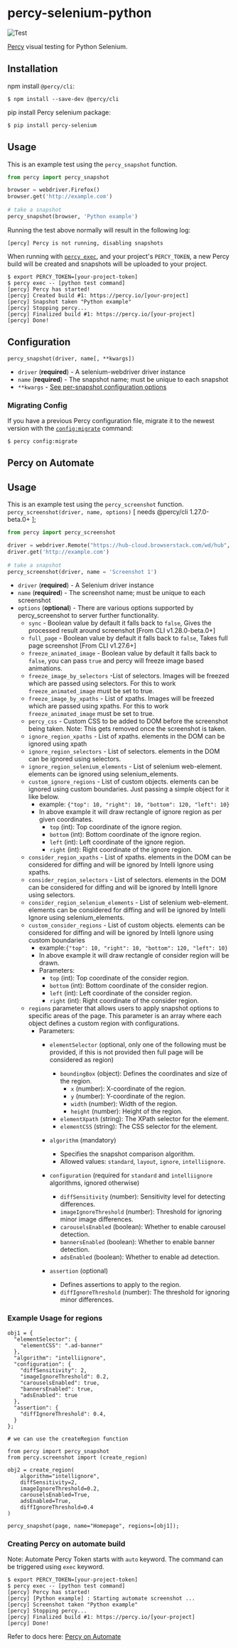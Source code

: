 # percy-selenium-python
![Test](https://github.com/percy/percy-python-selenium/workflows/Test/badge.svg)

[Percy](https://percy.io) visual testing for Python Selenium.

## Installation

npm install `@percy/cli`:

```sh-session
$ npm install --save-dev @percy/cli
```

pip install Percy selenium package:

```ssh-session
$ pip install percy-selenium
```

## Usage

This is an example test using the `percy_snapshot` function.

``` python
from percy import percy_snapshot

browser = webdriver.Firefox()
browser.get('http://example.com')
​
# take a snapshot
percy_snapshot(browser, 'Python example')
```

Running the test above normally will result in the following log:

```sh-session
[percy] Percy is not running, disabling snapshots
```

When running with [`percy
exec`](https://github.com/percy/cli/tree/master/packages/cli-exec#percy-exec), and your project's
`PERCY_TOKEN`, a new Percy build will be created and snapshots will be uploaded to your project.

```sh-session
$ export PERCY_TOKEN=[your-project-token]
$ percy exec -- [python test command]
[percy] Percy has started!
[percy] Created build #1: https://percy.io/[your-project]
[percy] Snapshot taken "Python example"
[percy] Stopping percy...
[percy] Finalized build #1: https://percy.io/[your-project]
[percy] Done!
```

## Configuration

`percy_snapshot(driver, name[, **kwargs])`

- `driver` (**required**) - A selenium-webdriver driver instance
- `name` (**required**) - The snapshot name; must be unique to each snapshot
- `**kwargs` - [See per-snapshot configuration options](https://www.browserstack.com/docs/percy/take-percy-snapshots/overview#per-snapshot-configuration)

### Migrating Config

If you have a previous Percy configuration file, migrate it to the newest version with the
[`config:migrate`](https://github.com/percy/cli/tree/master/packages/cli-config#percy-configmigrate-filepath-output) command:

```sh-session
$ percy config:migrate
```

## Percy on Automate

## Usage

This is an example test using the `percy_screenshot` function.
`percy_screenshot(driver, name, options)` [ needs @percy/cli 1.27.0-beta.0+ ];

``` python
from percy import percy_screenshot

driver = webdriver.Remote("https://hub-cloud.browserstack.com/wd/hub", caps) # using automate session
driver.get('http://example.com')
​
# take a snapshot
percy_screenshot(driver, name = 'Screenshot 1')
```

- `driver` (**required**) - A Selenium driver instance
- `name` (**required**) - The screenshot name; must be unique to each screenshot
- `options` (**optional**) - There are various options supported by percy_screenshot to server further functionality.
    - `sync` - Boolean value by default it falls back to `false`, Gives the processed result around screenshot [From CLI v1.28.0-beta.0+]
    - `full_page` - Boolean value by default it falls back to `false`, Takes full page screenshot [From CLI v1.27.6+]
    - `freeze_animated_image` - Boolean value by default it falls back to `false`, you can pass `true` and percy will freeze image based animations.
    - `freeze_image_by_selectors` -List of selectors. Images will be freezed which are passed using selectors. For this to work `freeze_animated_image` must be set to true.
    - `freeze_image_by_xpaths` - List of xpaths. Images will be freezed which are passed using xpaths. For this to work `freeze_animated_image` must be set to true.
    - `percy_css` - Custom CSS to be added to DOM before the screenshot being taken. Note: This gets removed once the screenshot is taken.
    - `ignore_region_xpaths` - List of xpaths. elements in the DOM can be ignored using xpath
    - `ignore_region_selectors` - List of selectors. elements in the DOM can be ignored using selectors.
    - `ignore_region_selenium_elements` - List of selenium web-element. elements can be ignored using selenium_elements.
    - `custom_ignore_regions` -  List of custom objects. elements can be ignored using custom boundaries. Just passing a simple object for it like below.
      - example: ```{"top": 10, "right": 10, "bottom": 120, "left": 10}```
      - In above example it will draw rectangle of ignore region as per given coordinates.
          - `top` (int): Top coordinate of the ignore region.
          - `bottom` (int): Bottom coordinate of the ignore region.
          - `left` (int): Left coordinate of the ignore region.
          - `right` (int): Right coordinate of the ignore region.
    - `consider_region_xpaths` - List of xpaths. elements in the DOM can be considered for diffing and will be ignored by Intelli Ignore using xpaths.
    - `consider_region_selectors` - List of selectors. elements in the DOM can be considered for diffing and will be ignored by Intelli Ignore using selectors.
    - `consider_region_selenium_elements` - List of selenium web-element. elements can be considered for diffing and will be ignored by Intelli Ignore using selenium_elements.
    - `custom_consider_regions` - List of custom objects. elements can be considered for diffing and will be ignored by Intelli Ignore using custom boundaries
      - example:```{"top": 10, "right": 10, "bottom": 120, "left": 10}```
      - In above example it will draw rectangle of consider region will be drawn.
      - Parameters:
        - `top` (int): Top coordinate of the consider region.
        - `bottom` (int): Bottom coordinate of the consider region.
        - `left` (int): Left coordinate of the consider region.
        - `right` (int): Right coordinate of the consider region.
    - `regions` parameter that allows users to apply snapshot options to specific areas of the page. This parameter is an array where each object defines a custom region with configurations.
      - Parameters:
        - `elementSelector` (optional, only one of the following must be provided, if this is not provided then full page will be considered as region)
            - `boundingBox` (object): Defines the coordinates and size of the region.
              - `x` (number): X-coordinate of the region.
              - `y` (number): Y-coordinate of the region.
              - `width` (number): Width of the region.
              - `height` (number): Height of the region.
            - `elementXpath` (string): The XPath selector for the element.
            - `elementCSS` (string): The CSS selector for the element.

        - `algorithm` (mandatory)
            - Specifies the snapshot comparison algorithm.
            - Allowed values: `standard`, `layout`, `ignore`, `intelliignore`.

        - `configuration` (required for `standard` and `intelliignore` algorithms, ignored otherwise)
            - `diffSensitivity` (number): Sensitivity level for detecting differences.
            - `imageIgnoreThreshold` (number): Threshold for ignoring minor image differences.
            - `carouselsEnabled` (boolean): Whether to enable carousel detection.
            - `bannersEnabled` (boolean): Whether to enable banner detection.
            - `adsEnabled` (boolean): Whether to enable ad detection.

         - `assertion` (optional)
            - Defines assertions to apply to the region.
            - `diffIgnoreThreshold` (number): The threshold for ignoring minor differences.

### Example Usage for regions

```
obj1 = {
  "elementSelector": {
    "elementCSS": ".ad-banner" 
  },
  "algorithm": "intelliignore",
  "configuration": {
    "diffSensitivity": 2,
    "imageIgnoreThreshold": 0.2,
    "carouselsEnabled": true,
    "bannersEnabled": true,
    "adsEnabled": true
  },
  "assertion": {
    "diffIgnoreThreshold": 0.4,
  }
};

# we can use the createRegion function

from percy import percy_snapshot
from percy.screenshot import (create_region)

obj2 = create_region(
    algorithm="intellignore",
    diffSensitivity=2,
    imageIgnoreThreshold=0.2,
    carouselsEnabled=True,
    adsEnabled=True,
    diffIgnoreThreshold=0.4
)

percy_snapshot(page, name="Homepage", regions=[obj1]);
```


### Creating Percy on automate build
Note: Automate Percy Token starts with `auto` keyword. The command can be triggered using `exec` keyword.

```sh-session
$ export PERCY_TOKEN=[your-project-token]
$ percy exec -- [python test command]
[percy] Percy has started!
[percy] [Python example] : Starting automate screenshot ...
[percy] Screenshot taken "Python example"
[percy] Stopping percy...
[percy] Finalized build #1: https://percy.io/[your-project]
[percy] Done!
```

Refer to docs here: [Percy on Automate](https://www.browserstack.com/docs/percy/integrate/functional-and-visual)
